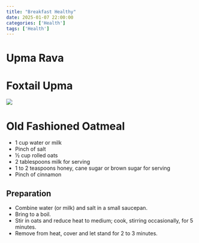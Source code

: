 ```yaml
---
title: "Breakfast Healthy"
date: 2025-01-07 22:00:00
categories: ['Health']
tags: ['Health']
---
```


# Upma Rava

# Foxtail Upma
![](https://www.youtube.com/watch?v=gVGlOTCNOZU)






# Old Fashioned Oatmeal
- 1 cup water or  milk
- Pinch of salt
- ½ cup rolled oats
- 2 tablespoons  milk for serving
- 1 to 2 teaspoons honey, cane sugar or brown sugar for serving
- Pinch of cinnamon

## Preparation
- Combine water (or milk) and salt in a small saucepan.
- Bring to a boil.
- Stir in oats and reduce heat to medium; cook, stirring occasionally, for 5 minutes.
- Remove from heat, cover and let stand for 2 to 3 minutes.